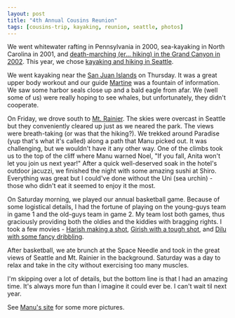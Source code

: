 ```yaml
---
layout: post
title: "4th Annual Cousins Reunion"
tags: [cousins-trip, kayaking, reunion, seattle, photos]
---
```


We went whitewater rafting in Pennsylvania in 2000, sea-kayaking in North Carolina in 2001, and [death-marching (er... hiking) in the Grand Canyon in 2002](http://kurup.org/photo/album?album_id=5317). This year, we chose [kayaking and hiking in Seattle](http://kurup.org/photo/album?album_id=5564).

We went kayaking near the [San Juan Islands](http://www.guidetosanjuans.com/) on Thursday. It was a great upper body workout and our guide [Martine](http://sea-quest-kayak.com/sea-kayaking-guides.htm) was a fountain of information. We saw some harbor seals close up and a bald eagle from afar. We (well some of us) were really hoping to see whales, but unfortunately, they didn't cooperate.

On Friday, we drove south to [Mt. Rainier](http://www.mount.rainier.national-park.com/). The skies were overcast in Seattle but they conveniently cleared up just as we neared the park. The views were breath-taking (or was that the hiking?). We trekked around Paradise (yup that's what it's called) along a path that Manu picked out. It was challenging, but we wouldn't have it any other way. One of the climbs took us to the top of the cliff where Manu warned Noel, "If you fall, Anita won't let you join us next year!" After a quick well-deserved soak in the hotel's outdoor jacuzzi, we finished the night with some amazing sushi at Shiro. Everything was great but I could've done without the Uni (sea urchin) - those who didn't eat it seemed to enjoy it the most.

On Saturday morning, we played our annual basketball game. Because of some logistical details, I had the fortune of playing on the young-guys team in game 1 and the old-guys team in game 2. My team lost both games, thus graciously providing both the oldies and the kiddies with bragging rights. I took a few movies - [Harish making a shot](http://kurup.org/files/MVI_1618.AVI), [Girish with a tough shot](http://kurup.org/files/MVI_1620.AVI), and [Dilu with some fancy dribbling](http://kurup.org/files/MVI_1621.AVI).

After basketball, we ate brunch at the Space Needle and took in the great views of Seattle and Mt. Rainier in the background. Saturday was a day to relax and take in the city without exercising too many muscles.

I'm skipping over a lot of details, but the bottom line is that I had an amazing time. It's always more fun than I imagine it could ever be. I can't wait til next year.

See [Manu's site](http://kurup.net/seattle.htm) for some more pictures.
